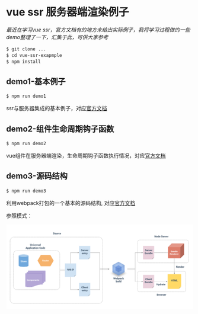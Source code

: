 # vue ssr 服务器端渲染例子

*最近在学习vue ssr，官方文档有的地方未给出实际例子，我将学习过程做的一些demo整理了一下，汇集于此，可供大家参考*

```bash
$ git clone ...
$ cd vue-ssr-exapmple
$ npm install
```

## demo1-基本例子

```bash
$ npm run demo1
```
ssr与服务器集成的基本例子，对应[官方文档](https://ssr.vuejs.org/zh/basic.html)

## demo2-组件生命周期钩子函数

```bash
$ npm run demo2
```
vue组件在服务器端渲染，生命周期钩子函数执行情况，对应[官方文档](https://ssr.vuejs.org/zh/universal.html)

## demo3-源码结构

```bash
$ npm run demo3
```
利用webpack打包的一个基本的源码结构, 对应[官方文档](https://ssr.vuejs.org/zh/structure.html)

参照模式：

![打包](assets/images/build.png)

